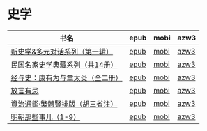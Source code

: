 # 史学

| 书名 | epub | mobi | azw3 |
| --- | --- | --- | --- |
| [新史学&#038;多元对话系列（第一辑）](http://ct.dalanmei.com/f/31084289-570131346-d19259) | [epub](http://ct.dalanmei.com/f/31084289-570131346-d19259) | [mobi](http://ct.dalanmei.com/f/31084289-570353913-74546b) | [azw3](http://ct.dalanmei.com/f/31084289-571401857-816328) |
| [民国名家史学典藏系列（共14册）](http://ct.dalanmei.com/f/31084289-571712432-ea8833) | [epub](http://ct.dalanmei.com/f/31084289-571712432-ea8833) | [mobi](http://ct.dalanmei.com/f/31084289-572114614-4090b1) | [azw3](http://ct.dalanmei.com/f/31084289-572132367-50f878) |
| [经与史：康有为与章太炎（全二册）](http://ct.dalanmei.com/f/31084289-571652995-a157b4) | [epub](http://ct.dalanmei.com/f/31084289-571652995-a157b4) | [mobi](http://ct.dalanmei.com/f/31084289-572117455-58926e) | [azw3](http://ct.dalanmei.com/f/31084289-572179888-4f6170) |
| [放言有忌](http://ct.dalanmei.com/f/31084289-571548628-476408) | [epub](http://ct.dalanmei.com/f/31084289-571548628-476408) | [mobi](http://ct.dalanmei.com/f/31084289-571820038-57c48d) | [azw3](http://ct.dalanmei.com/f/31084289-572199307-423150) |
| [資治通鑑·繁體豎排版（胡三省注）](http://ct.dalanmei.com/f/31084289-571516678-5a399f) | [epub](http://ct.dalanmei.com/f/31084289-571516678-5a399f) | [mobi](http://ct.dalanmei.com/f/31084289-571777558-226651) | [azw3](http://ct.dalanmei.com/f/31084289-571922911-59f0dd) |
| [明朝那些事儿（1-9）](http://ct.dalanmei.com/f/31084289-571458982-54feb4) | [epub](http://ct.dalanmei.com/f/31084289-571458982-54feb4) | [mobi](http://ct.dalanmei.com/f/31084289-571792410-83cd20) | [azw3](http://ct.dalanmei.com/f/31084289-571904106-956ed3) |
